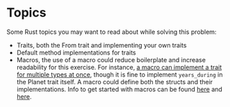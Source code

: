 # Topics

Some Rust topics you may want to read about while solving this problem:

- Traits, both the From trait and implementing your own traits
- Default method implementations for traits
- Macros, the use of a macro could reduce boilerplate and increase readability 
  for this exercise. For instance, 
  [a macro can implement a trait for multiple types at once](https://stackoverflow.com/questions/39150216/implementing-a-trait-for-multiple-types-at-once),
  though it is fine to implement `years_during` in the Planet trait itself. A macro could
  define both the structs and their implementations. Info to get started with macros can 
  be found [here](https://doc.rust-lang.org/rust-by-example/macros/syntax.html) and 
  [here](https://doc.rust-lang.org/1.7.0/book/macros.html).

